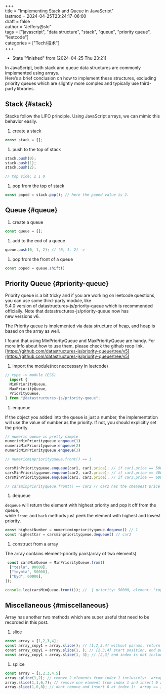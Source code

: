 +++  
title = "Implementing Stack and Queue in JavaScript"  
lastmod = 2024-04-25T23:24:17-06:00  
draft = false  
author = "Jeffery@slc"  
tags = ["javascript", "data structure", "stack", "queue", "priority queue", "leetcode"]  
categories = ["Tech/技术"]  
+++

- State "finished"   from              [2024-04-25 Thu 23:21]

In JavaScript, both stack and queue data structures are commonly implemented using arrays.  
Here’s a brief conclusion on how to implement these structures, excluding priority queues which are slightly more complex and typically use third-party libraries.

## Stack {#stack}

Stacks follow the LIFO principle. Using JavaScript arrays, we can mimic this behavior easily.

1. create a stack

```javascript
const stack = [];
```

1. push to the top of stack

```javascript
stack.push(0);
stack.push(1);
stack.push(2);

// top side: 2 1 0
```

1. pop from the top of stack

```javascript
const poped = stack.pop(); // here the poped value is 2.
```

## Queue {#queue}

1. create a queue

```javascript
const queue = [];
```

1. add to the end of a queue

```javascript
queue.push(0, 1, 2); // [0, 1, 2] ->
```

1. pop from the front of a queue

```javascript
const poped = queue.shift()
```

## Priority Queue {#priority-queue}

Priority queue is a bit tricky and if you are working on leetcode questions, you can use some third-party module, like  
5.4.0 version of datastructures-js/priority-queue which is recommended officially. Note that datastructures-js/priority-queue now has  
new versions v6.

The Priority queue is implemented via data structure of heap, and heap is based on the array as well.

I found that using MinPriorityQueue and MaxPriorityQueue are handy. For more info about how to use them, please check the github reop link.[https://github.com/datastructures-js/priority-queue/tree/v5](https://github.com/datastructures-js/priority-queue/tree/v5)

1. import the module(not neccessary in leetcode)

```javascript
// type -> module (ES6)
  import {
  MinPriorityQueue,
  MaxPriorityQueue,
  PriorityQueue,
} from "@datastructures-js/priority-queue";
```

1. enqueue

If the object you added into the queue is just a number, the implementation will use the value of number as the priority. If not, you should explicitly set the priority.

```javascript
// numeric queue is pretty simple
numericMinPriorityqueue.enqueue(1)
numericMinPriorityqueue.enqueue(2)
numericMinPriorityqueue.enqueue(3)

// numericminpriorityqueue.front() == 1

carsMinPriorityqueue.enqueue(car1, car1.price); // if car1.price == 5000
carsMinPriorityqueue.enqueue(car2, car2.price); // if car2.price == 4000
carsMinPriorityqueue.enqueue(car1, car3.price); // if car3.price == 6000

// carsminpriorityqueue.front() == car2 // car2 has the cheapest price 4000
```

1. dequeue

`dequeue` will return the element with highest priority and pop it off from the queue,  
while `front` and `back` methods just peek the element with highest and lowest priority.

```javascript
const highestNumber = numericminpriorityqueue.dequeue() // 1
const highestCar = carsminpriorityqueue.dequeue() // car2
```

1. construct from a array

The array contains element-priority pairs(array of two elements)

```javascript
 const carsMinQueue = MinPriorityQueue.from([
  ["tesla", 90000],
  ["toyota", 50000],
  ["byd", 60000],
]);

console.log(carsMinQueue.front()); //  { priority: 50000, element: 'toyota' }
```

## Miscellaneous {#miscellaneous}

Array has another two methods which are super useful that need to be recorded in this post.

1. slice

```javascript
const array = [1,2,3,4];
const array_copy1 = array.slice(); // [1,2,3,4] without params, return the complete copy
const array_copy1 = array.slice(1, ); // [2,3,4] start position, end position is null
const array_copy1 = array.slice(1, 3); // [2,3] end index is not included
```

1. splice

```javascript
const array = [1,2,3,4,5]
array.splice(1,2); // remove 2 elements from index 1 inclusivly:  array == [1,4,5]
array.slice(1,1,6,7); // remove one element from index 1 and insert 6 and 7: array == [1,6,7,5]
array.slice(1,0,8); // dont remove and insert 8 at index 1:  array == [1,8,6,7,5]
```